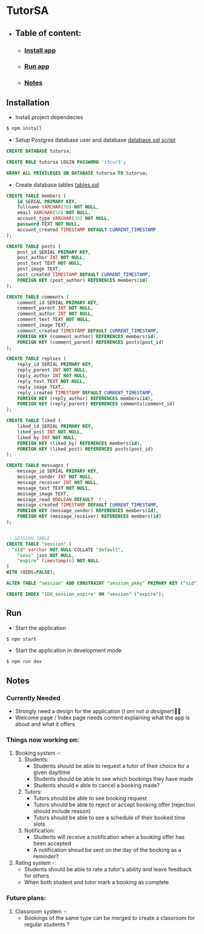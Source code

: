 # TutorSA 

* ## Table of content:
  * ### [Install app](#installation)
  * ### [Run app](#run)
  * ### [Notes](#notes)

## Installation

* Install project dependecies
```bash
$ npm install
```

* Setup Postgres database user and database 
[database.sql script](./sql/database.sql)
```sql
CREATE DATABASE tutorsa;

CREATE ROLE tutorsa LOGIN PASSWORD 's3cur3';

GRANT ALL PRIVILEGES ON DATABASE tutorsa TO tutorsa;
```

* Create database tables
[tables.sql](./sql/tables.sql)

```sql
CREATE TABLE members (
    id SERIAL PRIMARY KEY,
    fullname VARCHAR(50) NOT NULL,
    email VARCHAR(50) NOT NULL,
    account_type VARCHAR(20) NOT NULL,
    password TEXT NOT NULL,
    account_created TIMESTAMP DEFAULT CURRENT_TIMESTAMP
);

CREATE TABLE posts (
    post_id SERIAL PRIMARY KEY,
    post_author INT NOT NULL,
    post_text TEXT NOT NULL,
    post_image TEXT,
    post_created TIMESTAMP DEFAULT CURRENT_TIMESTAMP,
    FOREIGN KEY (post_author) REFERENCES members(id)
);

CREATE TABLE comments (
    comment_id SERIAL PRIMARY KEY,
    comment_parent INT NOT NULL,
    comment_author INT NOT NULL,
    comment_text TEXT NOT NULL,
    comment_image TEXT,
    comment_created TIMESTAMP DEFAULT CURRENT_TIMESTAMP,
    FOREIGN KEY (comment_author) REFERENCES members(id),
    FOREIGN KEY (comment_parent) REFERENCES posts(post_id)
);

CREATE TABLE replies (
    reply_id SERIAL PRIMARY KEY,
    reply_parent INT NOT NULL,
    reply_author INT NOT NULL,
    reply_text TEXT NOT NULL,
    reply_image TEXT,
    reply_created TIMESTAMP DEFAULT CURRENT_TIMESTAMP,
    FOREIGN KEY (reply_author) REFERENCES members(id),
    FOREIGN KEY (reply_parent) REFERENCES comments(comment_id)
);

CREATE TABLE liked (
    liked_id SERIAL PRIMARY KEY,
    liked_post INT NOT NULL,
    liked_by INT NOT NULL,
    FOREIGN KEY (liked_by) REFERENCES members(id),
    FOREIGN KEY (liked_post) REFERENCES posts(post_id)
);

CREATE TABLE messages (
    message_id SERIAL PRIMARY KEY,
    message_sender INT NOT NULL,
    message_receiver INT NOT NULL,
    message_text TEXT NOT NULL,
    message_image TEXT,
    message_read BOOLEAN DEFAULT 'f',
    message_created TIMESTAMP DEFAULT CURRENT_TIMESTAMP,
    FOREIGN KEY (message_sender) REFERENCES members(id),
    FOREIGN KEY (message_receiver) REFERENCES members(id)
);


-- SESSION TABLE
CREATE TABLE "session" (
  "sid" varchar NOT NULL COLLATE "default",
	"sess" json NOT NULL,
	"expire" timestamp(6) NOT NULL
)
WITH (OIDS=FALSE);

ALTER TABLE "session" ADD CONSTRAINT "session_pkey" PRIMARY KEY ("sid") NOT DEFERRABLE INITIALLY IMMEDIATE;

CREATE INDEX "IDX_session_expire" ON "session" ("expire");

```

## Run

* Start the application
```bash
$ npm start
```

* Start the application in development mode
```bash
$ npm run dev
```

## Notes

### **Currently Needed**
* Strongly need a design for the application (*I am not a designer*)🤦‍♂️
* Welcome page / Index page needs content explaining what the app is about and what it offers

### **Things now working on:**
1. Booking system -:
    1. Students:
        * Students should be able to request a tutor of their choice for a given day/time
        * Students should be able to see which bookings they have made
        * Students should e able to cancel a booking made?
    2. Tutors: 
        * Tutors should be able to see booking request
        * Tutors should be able to reject or accept booking offer (rejection should include reason)
        * Tutors should be able to see a schedule of their booked time slots
    3. Notification: 
        * Students will receive a notification when a booking offer has been accepted
        * A notification shoud be sent on the day of the booking as a reminder?
2. Rating system -: 
    * Students should be able to rate a tutor's ability and leave feedback for others
    * When both student and tutor mark a booking as complete

### **Future plans**:
1. Classroom system -: 
    * Bookings of the same type can be merged to create a classroom for regular students ?